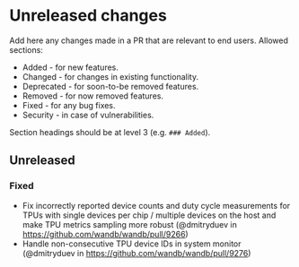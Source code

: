 # Unreleased changes

Add here any changes made in a PR that are relevant to end users. Allowed sections:

- Added - for new features.
- Changed - for changes in existing functionality.
- Deprecated - for soon-to-be removed features.
- Removed - for now removed features.
- Fixed - for any bug fixes.
- Security - in case of vulnerabilities.

Section headings should be at level 3 (e.g. `### Added`).

## Unreleased

### Fixed

- Fix incorrectly reported device counts and duty cycle measurements for TPUs with single devices per chip / multiple devices on the host and make TPU metrics sampling more robust (@dmitryduev in https://github.com/wandb/wandb/pull/9266)
- Handle non-consecutive TPU device IDs in system monitor (@dmitryduev in https://github.com/wandb/wandb/pull/9276)
